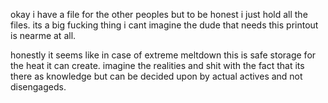 okay i have a file for the other peoples but to be honest i just hold all the files.
its a big fucking thing i cant imagine the dude that needs this printout is nearme at all.

honestly it seems like in case of extreme meltdown this is safe storage for the heat it can create.  imagine the realities and shit with the fact that its there as knowledge but can be decided upon by actual actives and not disengageds.
